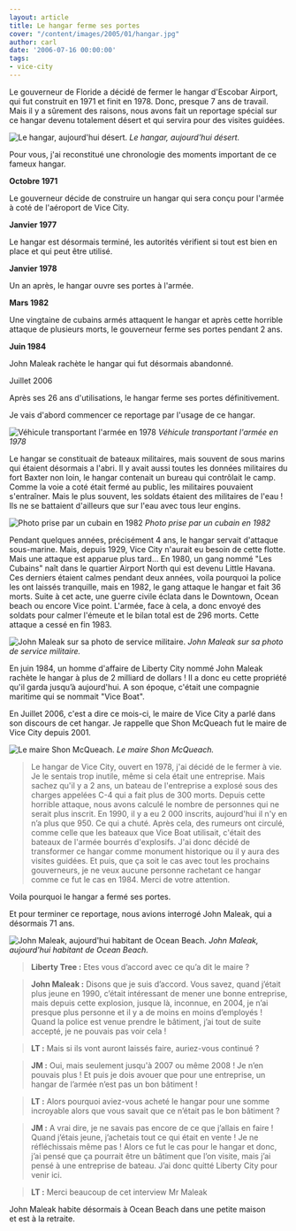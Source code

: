 ```yaml
---
layout: article
title: Le hangar ferme ses portes
cover: "/content/images/2005/01/hangar.jpg"
author: carl
date: '2006-07-16 00:00:00'
tags:
- vice-city
---
```


Le gouverneur de Floride a décidé de fermer le hangar d'Escobar Airport, qui fut construit en 1971 et finit en 1978. Donc, presque 7 ans de travail. Mais il y a sûrement des raisons, nous avons fait un reportage spécial sur ce hangar devenu totalement désert et qui servira pour des visites guidées.

![Le hangar, aujourd'hui désert.](/content/images/2005/01/hangar.jpg)
_Le hangar, aujourd'hui désert._

Pour vous, j'ai reconstitué une chronologie des moments important de ce fameux hangar.

**Octobre 1971**

Le gouverneur décide de construire un hangar qui sera conçu pour l'armée à coté de l'aéroport de Vice City.

**Janvier 1977**

Le hangar est désormais terminé, les autorités vérifient si tout est bien en place et qui peut être utilisé.

**Janvier 1978**

Un an après, le hangar ouvre ses portes à l'armée.

**Mars 1982**

Une vingtaine de cubains armés attaquent le hangar et après cette horrible attaque de&nbsp;plusieurs morts, le gouverneur ferme ses portes pendant 2 ans.

**Juin 1984**

John Maleak rachète le hangar qui fut désormais abandonné.

Juillet 2006

Après ses 26 ans d'utilisations, le hangar ferme ses portes définitivement.

Je vais d'abord commencer ce reportage par l'usage de ce hangar.

![Véhicule transportant l'armée en 1978](/content/images/2005/01/camion_1978.jpg)
_Véhicule transportant l'armée en 1978_

Le hangar se constituait de bateaux militaires, mais souvent de sous marins qui étaient désormais a l'abri. Il y avait aussi toutes les données militaires du fort Baxter non loin, le hangar contenait un bureau qui contrôlait le camp. Comme la voie a coté était fermé au public, les militaires pouvaient s'entraîner. Mais le plus souvent, les soldats étaient des militaires de l'eau ! Ils ne se battaient d'ailleurs que sur l'eau avec tous leur engins.

![Photo prise par un cubain en 1982](/content/images/2005/01/explosion_1982.jpg)
_Photo prise par un cubain en 1982_

Pendant quelques années, précisément 4 ans, le hangar servait d'attaque sous-marine. Mais, depuis 1929, Vice City n'aurait eu besoin de cette flotte. Mais une attaque est apparue plus tard... En 1980, un gang nommé "Les Cubains" naît dans le quartier Airport North qui est devenu Little Havana. Ces derniers étaient calmes pendant deux années, voila pourquoi la police les ont laissés tranquille, mais en 1982,&nbsp;le gang&nbsp;attaque le hangar et&nbsp;fait 36 morts. Suite&nbsp;à cet acte, une guerre civile éclata dans le Downtown, Ocean beach ou encore Vice point. L'armée, face&nbsp;à cela, a donc envoyé des soldats pour calmer l'émeute et le bilan total est de 296 morts. Cette attaque a cessé en fin 1983.

![John Maleak sur sa photo de service militaire.](/content/images/2005/01/jonh_maleak.jpg)
_John Maleak sur sa photo de service militaire._

En juin 1984, un homme d'affaire de Liberty City nommé John Maleak rachète le hangar&nbsp;à plus de 2 milliard de dollars ! Il a donc eu cette propriété qu'il garda jusqu’à aujourd'hui. A son époque, c'était une compagnie maritime qui se nommait "Vice Boat".

En Juillet 2006, c'est a dire ce mois-ci, le&nbsp;maire de Vice City a parlé dans son discours de cet hangar. Je rappelle que Shon McQueach fut le&nbsp;maire de Vice City depuis 2001.

![Le maire Shon McQueach.](/content/images/2005/01/mcqueach.jpg)
_Le maire Shon McQueach._

> Le hangar de Vice City, ouvert en 1978, j'ai décidé de le fermer à vie. Je le sentais trop inutile, même si cela était une entreprise. Mais sachez qu'il y a 2 ans, un bateau de l'entreprise a explosé sous des charges appelées&nbsp;C-4 qui a fait plus de 300 morts. Depuis cette horrible attaque, nous avons calculé le nombre de personnes qui ne serait plus inscrit. En 1990, il y a eu 2 000 inscrits, aujourd'hui il n'y en n’a plus que 950. Ce qui a chuté. Après cela, des rumeurs ont circulé, comme celle que les bateaux que Vice Boat utilisait, c'était des bateaux de l'armée bourrés d'explosifs. J'ai donc décidé de transformer ce hangar comme monument historique ou il y aura des visites guidées. Et puis, que ça soit le cas avec tout les prochains gouverneurs, je ne veux aucune personne rachetant ce hangar comme ce fut le cas en 1984. Merci de votre attention.

Voila pourquoi le hangar a fermé ses portes.

Et pour terminer ce reportage, nous avions interrogé John Maleak, qui&nbsp;a désormais 71 ans.

![John Maleak, aujourd'hui habitant de Ocean Beach.](/content/images/2005/01/john_maleak_now.jpg)
_John Maleak, aujourd'hui habitant de Ocean Beach._

> **Liberty Tree&nbsp;:** Etes vous d’accord avec ce qu’a dit le&nbsp;maire&nbsp;?

> **John Maleak&nbsp;:** Disons que je suis d’accord. Vous savez, quand j’était plus jeune en 1990, c’était intéressant de mener une bonne entreprise, mais depuis cette explosion, jusque là, inconnue, en 2004, je n’ai presque plus personne et il y a de moins en moins d’employés&nbsp;! Quand la police est venue prendre le bâtiment, j’ai tout de suite accepté, je ne pouvais pas voir cela&nbsp;!

> **LT&nbsp;:** Mais si ils vont auront laissés faire, auriez-vous continué&nbsp;?

> **JM&nbsp;:** Oui, mais seulement jusqu'à 2007 ou même 2008&nbsp;! Je n’en pouvais plus&nbsp;! Et puis je dois avouer que pour une entreprise, un hangar de l’armée n’est pas un bon bâtiment&nbsp;!

> **LT&nbsp;:** Alors pourquoi aviez-vous acheté le hangar pour une somme incroyable alors que vous savait que ce n’était pas le bon bâtiment&nbsp;?

> **JM&nbsp;:** A vrai dire, je ne savais pas encore de ce que j’allais en faire&nbsp;! Quand j’étais jeune, j’achetais tout ce qui était en vente&nbsp;! Je ne réfléchissais même pas&nbsp;! Alors ce fut le cas pour le hangar et donc, j’ai pensé que ça pourrait être un bâtiment que l’on visite, mais j’ai pensé&nbsp;à une entreprise de bateau. J’ai donc quitté Liberty City pour venir ici.

> **LT&nbsp;:** Merci beaucoup de cet interview Mr Maleak

John Maleak habite désormais&nbsp;à Ocean Beach dans une petite maison et&nbsp;est à la retraite.